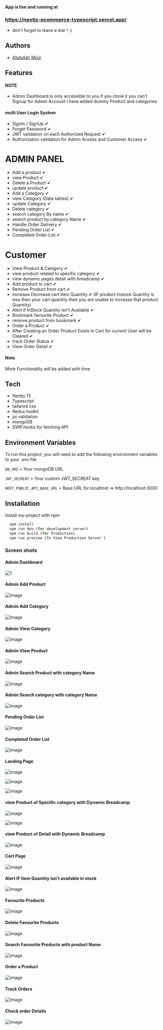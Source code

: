 #### App is live and running at

### https://nextjs-ecommerce-typescript.vercel.app/

- don't forget to leave a star ! :)

## Authors

- [Abdullah Moiz](https://www.github.com/murtazaghulam99)

## Features

#### NOTE

- Admin Dashboard is only accessible to you if you clone it you can't Signup for Admin Account I have added dummy Product and categories

#### multi User Login System

- SignIn / SignUp ✔
- Forget Password ✔
- JWT validation on each Authorized Request ✔
- Authorization validation for Admin Access and Customer Access ✔

# ADMIN PANEL

- Add a product ✔
- view Product ✔
- Delete a Product ✔
- update product ✔
- Add a Category ✔
- view Category (Data tables) ✔
- update Category ✔
- Delete category ✔
- search category By name ✔
- search product by category Name ✔
- Handle Order Delivery ✔
- Pending Order List ✔
- Completed Order List ✔

# Customer

- View Product & Category ✔
- view product related to specific category ✔
- view dynamic pages detail with breadcamp ✔
- Add product to cart ✔
- Remove Product from cart ✔
- Increase Decrease cart Item Quantity ✔ (IF product Instock Quantity is less then your cart quantity then you are unable to increase that product Quantity)
- Alert if InStock Quantity isn't Available ✔
- Bookmark favourite Product ✔
- remove product from bookmark ✔
- Order a Product ✔
- After Creating an Order Product Exists in Cart for current User will be Cleared ✔
- track Order Status ✔
- View Order Detail ✔

#### Note

More Functionality will be added with time

## Tech

- Nextjs 13
- Typescript
- tailwind css
- Redux toolkit
- joi validation
- mongoDB
- SWR hooks for fetching API

## Environment Variables

To run this project, you will need to add the following environment variables to your .env file

`DB_URI` = Your mongoDB URL

`JWT_SECREAT` = Your custom JWT_SECREAT key

`NEXT_PUBLIC_API_BASE_URL` = Base URL for localhost => http://localhost:3000

## Installation

Install my-project with npm

```bash
  npm install
  npm run dev (for development server)
  npm run build (for Production)
  npm run preview (To View Production Server )
```

### Screen shots

#### Admin Dashboard

![1](https://user-images.githubusercontent.com/90745903/236361005-89f40e51-3aff-4e66-8aa2-941138a15316.png)

#### Admin Add Product

![image](https://github.com/murtazaghulam99/nextjs-ecommerce/assets/90745903/8c2129fa-bbc4-4d03-b249-a9e4a26ba769)

#### Admin Add Category

![image](https://user-images.githubusercontent.com/90745903/236360988-8b7e6307-5365-4486-8404-b8ddaf1ab486.png)

#### Admin View Category

![image](https://github.com/murtazaghulam99/nextjs-ecommerce/assets/90745903/79d3384f-0aed-4ca0-9bb6-c74a42042cfa)

#### Admin View Product

![image](https://github.com/murtazaghulam99/nextjs-ecommerce/assets/90745903/f0a85e4a-891e-4c1f-86fe-206dedb6034c)

#### Admin Search Product with category Name

![image](https://github.com/murtazaghulam99/nextjs-ecommerce/assets/90745903/76f09c2a-4c16-4784-afa0-5f424a42430f)

#### Admin Search category with category Name

![image](https://github.com/murtazaghulam99/nextjs-ecommerce/assets/90745903/600bb84b-9401-48e9-90b8-44891f794b81)

#### Pending Order List

![image](https://github.com/murtazaghulam99/nextjs-ecommerce/assets/90745903/66f07720-dc2f-4a05-98fc-d9c422665dc9)

#### Completed Order List

![image](https://github.com/murtazaghulam99/nextjs-ecommerce/assets/90745903/278e33ae-b7bb-4cf2-8ed3-18e06d1f368c)

#### Landing Page

![image](https://github.com/murtazaghulam99/nextjs-ecommerce/assets/90745903/a4a21833-3f42-479f-99b8-1dba1b459f1b)

![image](https://github.com/murtazaghulam99/nextjs-ecommerce/assets/90745903/bb8141aa-9ded-4a77-a653-c86733bd7871)

![image](https://github.com/murtazaghulam99/nextjs-ecommerce/assets/90745903/9970dabd-eb75-4c6b-8349-d55897a5f9c4)

#### view Product of Specific category with Dynamic Breadcamp

![image](https://github.com/murtazaghulam99/nextjs-ecommerce/assets/90745903/7babf0cb-2b67-439d-9859-61f21d2ce453)

![image](https://github.com/murtazaghulam99/nextjs-ecommerce/assets/90745903/df41987a-d2e3-4681-b814-41d1986de7af)

#### view Product of Detail with Dynamic Breadcamp

![image](https://github.com/murtazaghulam99/nextjs-ecommerce/assets/90745903/9eda3f30-3a12-4401-952d-3a694b097e77)

#### Cart Page

![image](https://github.com/murtazaghulam99/nextjs-ecommerce/assets/90745903/23b08511-0e6e-41c1-8b9d-7f72b5b65952)

#### Alert IF Item Quantity isn't available in stock

![image](https://github.com/murtazaghulam99/nextjs-ecommerce/assets/90745903/3a129a57-2df3-440a-9b1c-5c43348027f5)

#### Favourite Products

![image](https://github.com/murtazaghulam99/nextjs-ecommerce/assets/90745903/a2debeef-585c-4bc5-bd39-4c6680deee7d)

#### Delete Favourite Products

![image](https://github.com/murtazaghulam99/nextjs-ecommerce/assets/90745903/092ce378-7db0-4119-8130-65f5330cd689)

#### Search Favourite Products with product Name

![image](https://github.com/murtazaghulam99/nextjs-ecommerce/assets/90745903/39e4d3f6-425c-444f-b316-5b2a2b587434)

#### Order a Product

![image](https://github.com/murtazaghulam99/nextjs-ecommerce/assets/90745903/a958670a-8d89-411c-af41-901d933920d7)

#### Track Orders

![image](https://github.com/murtazaghulam99/nextjs-ecommerce/assets/90745903/8501280b-dbf8-4fdc-abf3-5afb003ac251)

#### Check order Details

![image](https://github.com/murtazaghulam99/nextjs-ecommerce/assets/90745903/139f02be-806f-4d8c-8cba-51948682277a)
